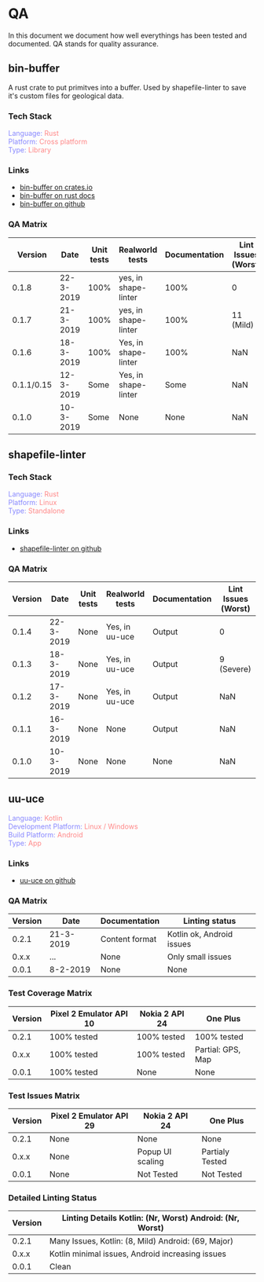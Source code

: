 # QA
In this document we document how well everythings has been tested and documented.
QA stands for quality assurance.
## bin-buffer
A rust crate to put primitves into a buffer.
Used by shapefile-linter to save it's custom files for geological data.
### Tech Stack
<span style="color:#88f">Language: </span><span style="color:#f88">Rust</span></br>
<span style="color:#88f">Platform: </span><span style="color:#f88">Cross platform</span></br>
<span style="color:#88f">Type: </span><span style="color:#f88">Library</span></br>

### Links
- [bin-buffer on crates.io](https://crates.io/crates/bin_buffer)
- [bin-buffer on rust docs](https://docs.rs/bin_buffer/)
- [bin-buffer on github](https://github.com/ocdy1001/bin-buffer)
### QA Matrix
| Version       | Date      | Unit tests    | Realworld tests       | Documentation | Lint Issues (Worst)   |
| ------------- | --------- | ------------- | --------------------- | ------------- | --------------------- |
| 0.1.8         | 22-3-2019 | 100%          | yes, in shape-linter  | 100%          | 0
| 0.1.7         | 21-3-2019 | 100%          | yes, in shape-linter  | 100%          | 11 (Mild)
| 0.1.6         | 18-3-2019 | 100%          | Yes, in shape-linter  | 100%          | NaN
| 0.1.1/0.15    | 12-3-2019 | Some          | Yes, in shape-linter  | Some          | NaN
| 0.1.0         | 10-3-2019 | Some          | None                  | None          | NaN
## shapefile-linter
### Tech Stack
<span style="color:#88f">Language: </span><span style="color:#f88">Rust</span></br>
<span style="color:#88f">Platform: </span><span style="color:#f88">Linux</span></br>
<span style="color:#88f">Type: </span><span style="color:#f88">Standalone</span></br>

### Links
- [shapefile-linter on github](https://github.com/ocdy1001/shapefile-linter)
### QA Matrix
| Version       | Date      | Unit tests    | Realworld tests       | Documentation | Lint Issues (Worst)   |
|---------------|-----------|---------------|-----------------------|---------------|-----------------------|
| 0.1.4         | 22-3-2019 | None          | Yes, in uu-uce        | Output        | 0
| 0.1.3         | 18-3-2019 | None          | Yes, in uu-uce        | Output        | 9 (Severe)
| 0.1.2         | 17-3-2019 | None          | Yes, in uu-uce        | Output        | NaN
| 0.1.1         | 16-3-2019 | None          | None                  | Output        | NaN
| 0.1.0         | 10-3-2019 | None          | None                  | None          | NaN
## uu-uce
<span style="color:#88f">Language: </span><span style="color:#f88">Kotlin</span></br>
<span style="color:#88f">Development Platform: </span><span style="color:#f88">Linux / Windows</span></br>
<span style="color:#88f">Build Platform: </span><span style="color:#f88">Android</span></br>
<span style="color:#88f">Type: </span><span style="color:#f88">App</span></br>

### Links
- [uu-uce on github](https://github.com/ocdy1001/uu-uce)
### QA Matrix
| Version   | Date      | Documentation     | Linting status            |
|-----------|-----------|-------------------|---------------------------|
| 0.2.1     | 21-3-2019 | Content format    | Kotlin ok, Android issues |
| 0.x.x     | ...       | None              | Only small issues         |
| 0.0.1     | 8-2-2019  | None              | None                      |
### Test Coverage Matrix
| Version   | Pixel 2 Emulator API 10 | Nokia 2 API 24  | One Plus  |
|-----------|-------------------------|-----------------|-----------|
| 0.2.1     | 100% tested | 100% tested | 100% tested
| 0.x.x     | 100% tested | 100% tested | Partial: GPS, Map
| 0.0.1     | 100% tested | None | None
### Test Issues Matrix
| Version   | Pixel 2 Emulator API 29 | Nokia 2 API 24  | One Plus  |
|-----------|-------------------------|-----------------|-----------|
| 0.2.1     | None | None | None
| 0.x.x     | None | Popup UI scaling | Partialy Tested
| 0.0.1     | None | Not Tested | Not Tested
### Detailed Linting Status
| Version   | Linting Details Kotlin: (Nr, Worst) Android: (Nr, Worst)  |
|-----------|-----------------------------------------------------------|
| 0.2.1     | Many Issues, Kotlin: (8, Mild) Android: (69, Major)
| 0.x.x     | Kotlin minimal issues, Android increasing issues
| 0.0.1     | Clean